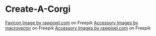 # Create-A-Corgi



<a href="https://www.freepik.com/free-vector/v60-pla-kala-03-animals_3129737.htm#page=2&query=corgi%20icon&position=17&from_view=search&track=sph">Favicon Image by rawpixel.com</a> on Freepik
<a href="https://www.freepik.com/free-vector/pet-dog-icons-collar-bowl-dog-illustration-dogs-kennel_13031445.htm#query=dog%20toy%20icon&position=7&from_view=search&track=sph">Accessory Images by macrovector</a> on Freepik
<a href="https://www.freepik.com/free-vector/woman-accessories-photo-booth-props-vector_3460095.htm#query=accessory%20icon&position=0&from_view=search&track=sph">Accessory Images by rawpixel.com</a> on Freepik